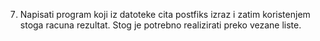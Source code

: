 7. Napisati program koji iz datoteke cita postfiks izraz i zatim koristenjem stoga racuna
rezultat. Stog je potrebno realizirati preko vezane liste.
